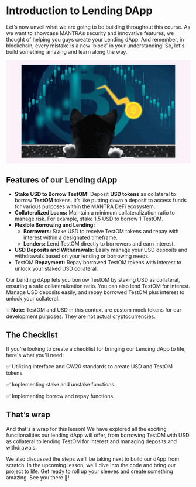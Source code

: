 # Introduction to Lending DApp

Let’s now unveil what we are going to be building throughout this course. As we want to showcase MANTRA’s security and innovative features, we thought of helping you guys create your Lending dApp. And remember, in blockchain, every mistake is a new 'block' in your understanding! So, let's build something amazing and learn along the way.

![Frame 3560441.gif](https://github.com/0xmetaschool/Learning-Projects/blob/main/assests_for_all/mantra%20c4%20Building%20a%20Lending%20DApp%20on%20MANTRA%20Chain/Lesson%202%20Introduction%20to%20Lending%20DApp/Frame_3560441.webp?raw=true)

## Features of our Lending dApp

- **Stake USD to Borrow TestOM:** Deposit **USD tokens** as collateral to borrow **TestOM** tokens. It’s like putting down a deposit to access funds for various purposes within the MANTRA DeFi ecosystem.
- **Collateralized Loans:** Maintain a minimum collateralization ratio to manage risk. For example, stake 1.5 USD to borrow 1 TestOM.
- **Flexible Borrowing and Lending:**
    - **Borrowers:** Stake USD to receive TestOM tokens and repay with interest within a designated timeframe.
    - **Lenders:** Lend TestOM directly to borrowers and earn interest.
- **USD Deposits and Withdrawals:** Easily manage your USD deposits and withdrawals based on your lending or borrowing needs.
- TestOM **Repayment:** Repay borrowed TestOM tokens with interest to unlock your staked USD collateral.

Our Lending dApp lets you borrow TestOM by staking USD as collateral, ensuring a safe collateralization ratio. You can also lend TestOM for interest. Manage USD deposits easily, and repay borrowed TestOM plus interest to unlock your collateral.

💡 **Note:** TestOM and USD in this context are custom mock tokens for our development purposes. They are not actual cryptocurrencies.

## The Checklist

If you're looking to create a checklist for bringing our Lending dApp to life, here's what you'll need:

✅  Utilizing interface and CW20 standards to create USD and TestOM tokens.

✅  Implementing stake and unstake functions.

✅  Implementing borrow and repay functions.

## That’s  wrap

And that's a wrap for this lesson! We have explored all the exciting functionalities our lending dApp will offer, from borrowing TestOM with USD as collateral to lending TestOM for interest and managing deposits and withdrawals.

We also discussed the steps we'll be taking next to build our dApp from scratch. In the upcoming lesson, we'll dive into the code and bring our project to life. Get ready to roll up your sleeves and create something amazing. See you there 🫡!
